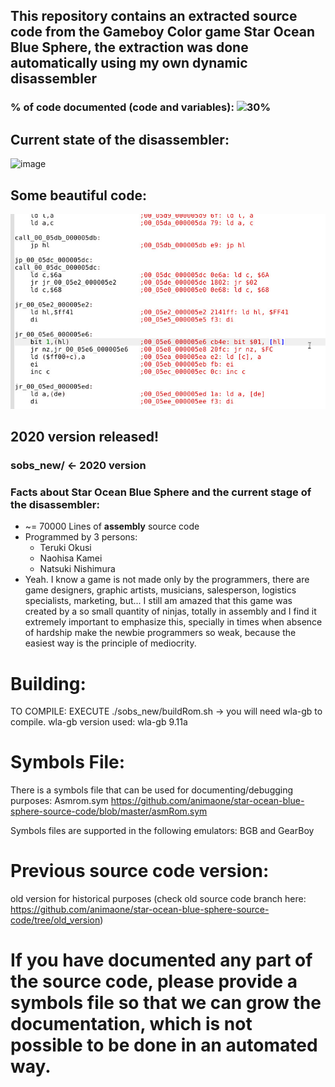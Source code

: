## This repository contains an extracted source code from the Gameboy Color game Star Ocean Blue Sphere, the extraction was done automatically using my own dynamic disassembler

### % of code documented (code and variables): ![30%](https://progress-bar.dev/30)

## Current state of the disassembler:
![image](https://user-images.githubusercontent.com/31348553/141713033-80ae0b67-fc62-48c1-9cc1-95b8f18c9cac.png)

## Some beautiful code:
![](asm.jpg)

## 2020 version released!

### sobs_new/ <- 2020 version


### Facts about Star Ocean Blue Sphere and the current stage of the disassembler:

 - ~= 70000 Lines of **assembly** source code
 - Programmed by 3 persons: 
   - Teruki Okusi
   - Naohisa Kamei
   - Natsuki Nishimura
 - Yeah. I know a game is not made only by the programmers, there are game designers, graphic artists, musicians, salesperson, logistics specialists, marketing, but... I still am amazed that this game was created by a so small quantity of ninjas, totally in assembly and I find it extremely important to emphasize this, specially in times when absence of hardship make the newbie programmers so weak, because the easiest way is the principle of mediocrity.

# Building:
TO COMPILE: EXECUTE ./sobs_new/buildRom.sh -> you will need wla-gb to compile. wla-gb version used: wla-gb 9.11a

# Symbols File:
There is a symbols file that can be used for documenting/debugging purposes: Asmrom.sym https://github.com/animaone/star-ocean-blue-sphere-source-code/blob/master/asmRom.sym

Symbols files are supported in the following emulators: BGB and GearBoy



# Previous source code version:
old version for historical purposes (check old source code branch here: https://github.com/animaone/star-ocean-blue-sphere-source-code/tree/old_version)


# If you have documented any part of the source code, please provide a symbols file so that we can grow the documentation, which is not possible to be done in an automated way.


